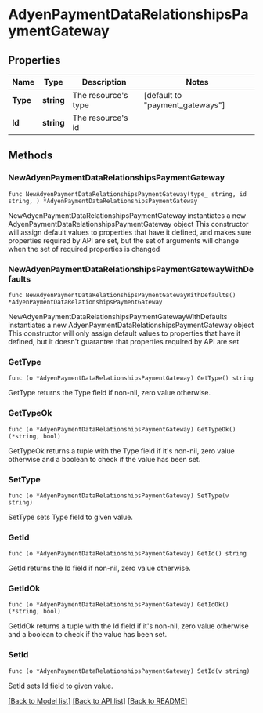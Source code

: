 # AdyenPaymentDataRelationshipsPaymentGateway

## Properties

Name | Type | Description | Notes
------------ | ------------- | ------------- | -------------
**Type** | **string** | The resource&#39;s type | [default to "payment_gateways"]
**Id** | **string** | The resource&#39;s id | 

## Methods

### NewAdyenPaymentDataRelationshipsPaymentGateway

`func NewAdyenPaymentDataRelationshipsPaymentGateway(type_ string, id string, ) *AdyenPaymentDataRelationshipsPaymentGateway`

NewAdyenPaymentDataRelationshipsPaymentGateway instantiates a new AdyenPaymentDataRelationshipsPaymentGateway object
This constructor will assign default values to properties that have it defined,
and makes sure properties required by API are set, but the set of arguments
will change when the set of required properties is changed

### NewAdyenPaymentDataRelationshipsPaymentGatewayWithDefaults

`func NewAdyenPaymentDataRelationshipsPaymentGatewayWithDefaults() *AdyenPaymentDataRelationshipsPaymentGateway`

NewAdyenPaymentDataRelationshipsPaymentGatewayWithDefaults instantiates a new AdyenPaymentDataRelationshipsPaymentGateway object
This constructor will only assign default values to properties that have it defined,
but it doesn't guarantee that properties required by API are set

### GetType

`func (o *AdyenPaymentDataRelationshipsPaymentGateway) GetType() string`

GetType returns the Type field if non-nil, zero value otherwise.

### GetTypeOk

`func (o *AdyenPaymentDataRelationshipsPaymentGateway) GetTypeOk() (*string, bool)`

GetTypeOk returns a tuple with the Type field if it's non-nil, zero value otherwise
and a boolean to check if the value has been set.

### SetType

`func (o *AdyenPaymentDataRelationshipsPaymentGateway) SetType(v string)`

SetType sets Type field to given value.


### GetId

`func (o *AdyenPaymentDataRelationshipsPaymentGateway) GetId() string`

GetId returns the Id field if non-nil, zero value otherwise.

### GetIdOk

`func (o *AdyenPaymentDataRelationshipsPaymentGateway) GetIdOk() (*string, bool)`

GetIdOk returns a tuple with the Id field if it's non-nil, zero value otherwise
and a boolean to check if the value has been set.

### SetId

`func (o *AdyenPaymentDataRelationshipsPaymentGateway) SetId(v string)`

SetId sets Id field to given value.



[[Back to Model list]](../README.md#documentation-for-models) [[Back to API list]](../README.md#documentation-for-api-endpoints) [[Back to README]](../README.md)


